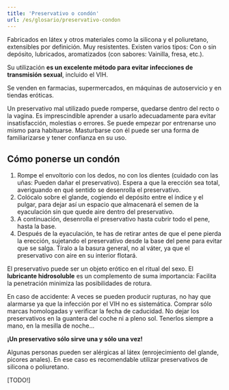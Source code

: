 ```yaml
---
title: 'Preservativo o condón'
url: /es/glosario/preservativo-condon
---
```


Fabricados en látex y otros materiales como la silicona y el poliuretano, extensibles por definición. Muy resistentes. Existen varios tipos: Con o sin depósito, lubricados, aromatizados (con sabores: Vainilla, fresa, etc.).

Su utilización **es un excelente método para evitar infecciones de transmisión sexual**, incluido el VIH.

Se venden en farmacias, supermercados, en máquinas de autoservicio y en tiendas eróticas.

Un preservativo mal utilizado puede romperse, quedarse dentro del recto o la vagina. Es imprescindible aprender a usarlo adecuadamente para evitar insatisfacción, molestias o errores. Se puede empezar por entrenarse uno mismo para habituarse. Masturbarse con él puede ser una forma de familiarizarse y tener confianza en su uso.

## Cómo ponerse un condón

1. Rompe el envoltorio con los dedos, no con los dientes (cuidado con las uñas: Pueden dañar el preservativo). Espera a que la erección sea total, averiguando en qué sentido se desenrolla el preservativo.
2. Colócalo sobre el glande, cogiendo el depósito entre el índice y el pulgar, para dejar así un espacio que almacenará el semen de la eyaculación sin que quede aire dentro del preservativo.
3. A continuación, desenrolla el preservativo hasta cubrir todo el pene, hasta la base.
4. Después de la eyaculación, te has de retirar antes de que el pene pierda la erección, sujetando el preservativo desde la base del pene para evitar que se salga. Tíralo a la basura general, no al váter, ya que el preservativo con aire en su interior flotará.

El preservativo puede ser un objeto erótico en el ritual del sexo. El **lubricante hidrosoluble** es un complemento de suma importancia: Facilita la penetración minimiza las posibilidades de rotura.

En caso de accidente: A veces se pueden producir rupturas, no hay que alarmarse ya que la infección por el VIH no es sistemática. Comprar sólo marcas homologadas y verificar la fecha de caducidad. No dejar los preservativos en la guantera del coche ni a pleno sol. Tenerlos siempre a mano, en la mesilla de noche...

**¡Un preservativo sólo sirve una y sólo una vez!**

Algunas personas pueden ser alérgicas al látex (enrojecimiento del glande, picores anales). En ese caso es recomendable utilizar preservativos de silicona o poliuretano.

[TODO!]